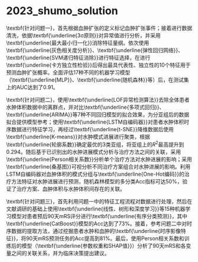# 2023_shumo_solution

\textbf{针对问题一}，首先根据血肿扩张的定义标记血肿扩张事件；接着进行数据清洗，依据\textbf{\underline{3σ原则}}对异常值进行分析，并采用\textbf{\underline{最大最小归一化}}消除特征量纲。依次使用\textbf{\underline{灰色相关度分析}}、\textbf{\underline{弹性回归网络}}、\textbf{\underline{SVM递归特征消除}}进行特征选择，在进行\textbf{\underline{卡方独立性检验}}后得出最具代表性、独立性的10个特征用于预测血肿扩张概率。全面评估17种不同的机器学习模型（\textbf{\underline{MLP}}、\textbf{\underline{随机森林}}等）后，在测试集上的AUC达到了0.91。

\textbf{针对问题二}，使用\textbf{\underline{LOF异常检测算法}}去除全体患者水肿体积数据中的离群点，并对比\textbf{\underline{多项式回归}}、\textbf{\underline{ARIMA}}等7种不同回归模型的拟合效果，为分亚组后的数据拟合提供模型参考；使用\textbf{\underline{LSTM自编码器}}对患者水肿体积时序数据进行特征学习，再经过\textbf{\underline{t-SNE}}降维数据后使用\textbf{\underline{K-means}}对水肿模式进展进行聚类，根据\textbf{\underline{轮廓系数}}确定最优的3类亚组，将亚组上的$R^2$最高提升到0.294。随后基于已识别出的水肿进展模式分析与治疗方法之间的关联，采用\textbf{\underline{Person相关系数}}分析单个治疗方法对水肿进展的影响；采用\textbf{\underline{桑基图}}可视分析不同治疗方案组合对水肿进展的影响。利用LSTM自编码器对血肿体积的模式分组与\textbf{\underline{One-Hot编码}}的治疗方法特征对水肿进展进行预测，随机森林模型的多分类Acc指标可达50\%，验证了治疗方案、血肿体积与水肿体积间存在的关联。

\textbf{针对问题三}，首先利用问题一中的特征工程流程对数据进行处理，然后在文献调研的基础上使用\textbf{\underline{线性、树形和深度学习}}等15种机器学习模型对患者预后90天mRS评分进行\textbf{\underline{有序分类预测}}，其中\textbf{\underline{CatBoost}}模型的Acc达到了73\%。接着，参考问题二中对时序数据的提取方法，通过挖掘患者水肿和血肿的\textbf{\underline{时序影像特征}}，将90天mRS预测任务的Acc提高到81\%。最后，使用Person相关系数和训练后的模型（\textbf{\underline{参数权重和SHAP值}}）分析了90天mRS和各变量之间的关联关系，并为临床决策提出建议。